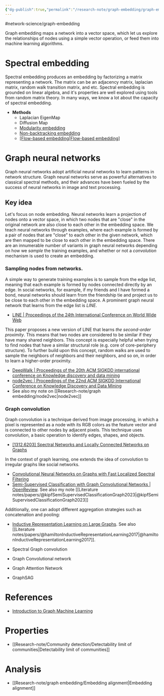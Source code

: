 ```yaml
---
{"dg-publish":true,"permalink":"/research-note/graph-embedding/graph-embedding/","dgPassFrontmatter":true}
---
```


#network-science/graph-embedding 

Graph embedding maps a network into a vector space, which let us explore the relationships of nodes using a simple vector operation, or feed them into machine learning algorithms. 


# Spectral embedding 
Spectral embedding produces an embedding by factorizing a matrix representing a network. The matrix can be an adjacency matrix, laplacian matrix, random walk transition matrix, and etc. Spectral embedding is grounded on linear algebra, and it's properties are well explored using tools from random matrix theory. In many ways, we know a lot about the capacity of spectral embedding. 

- **Methods**
	- Laplacian EigenMap
	- Diffusion Map
	- [Modularity embedding](https://journals.aps.org/prl/abstract/10.1103/PhysRevLett.108.188701)
	- [Non-backtracking embedding](https://www.pnas.org/doi/10.1073/pnas.1312486110)
	- [[Flow-based embedding\|Flow-based embedding]](https://arxiv.org/abs/1308.6494)


# Graph neural networks

Graph neural networks adopt artificial neural networks to learn patterns in network structure. Graph neural networks serve as powerful alternatives to classical spectral methods, and their advances have been fueled by the success of neural networks in image and text processing. 

## Key idea 
Let's focus on node embedding. Neural networks learn a projection of nodes onto a vector space, in which two nodes that are "close" in the original network are also close to each other in the embedding space.  We teach neural networks through examples, where each example is formed by a pair of nodes that are "close" to each other in the given network, which are then mapped to be close to each other in the embedding space. There are an innumerable number of variants in graph neural networks depending on how we *sample* the training examples, and whether or not a *convolution* mechanism is used to create an embedding. 

### Sampling nodes from networks. 
A simple way to generate training examples is to sample from the edge list, meaning that  each example is formed by nodes connected directly by an edge. In social networks, for example, if my friends and I have formed a bond, neural networks should learn from the friendship tie and project us to be close to each other in the embedding space. A prominent graph neural network that learns from the edge list is *LINE*. 

- [LINE | Proceedings of the 24th International Conference on World Wide Web](https://dl.acm.org/doi/abs/10.1145/2736277.2741093?casa_token=nA3KfYzUUcEAAAAA:ljXUQW7C2uKdcT7lQidqYW2rrw9PN4vEiFdnUbxD4DClyDynWswU6qk-RKY2eY1vICQ_4b-Wmt8)

This paper proposes a new version of LINE that learns *the second-order proximity*. This means that two nodes are considered to be similar if they have many shared neighbors. This concept is especially helpful when trying to find nodes that have a similar structural role (e.g. core of core-periphery structure). To further build upon this concept, random walks are used to sample the neighbors of neighbors and their neighbors, and so on, in order to learn a higher-order proximity.

- [DeepWalk | Proceedings of the 20th ACM SIGKDD international conference on Knowledge discovery and data mining](https://dl.acm.org/doi/abs/10.1145/2623330.2623732?casa_token=qlrZF1AktOMAAAAA:j_slF0ga856XY0EdBnW04A-B3-YXBzBgJscNonHrITLcN2htIVYK8OYdJEx8Uw4GIi8FTewIFnE)
- [node2vec | Proceedings of the 22nd ACM SIGKDD International Conference on Knowledge Discovery and Data Mining](https://dl.acm.org/doi/abs/10.1145/2939672.2939754?casa_token=6E0ducYusagAAAAA:s_6NCxSk2ZoUTJl2zyUz1S0gIXuw2ewTHTbU_rVVSHgQPekFaLKetrZBQYpUW_KxfrT0rrd9Tj0)
- See also my note on [[Research-note/graph embedding/node2vec\|node2vec]]

### Graph convolution
Graph convolution is a technique derived from image processing, in which a pixel is represented as a node with its RGB colors as the feature vector and is connected to other nodes by adjacent pixels. This technique uses convolution, a basic operation to identify edges, shapes, and objects.

- [[1312.6203] Spectral Networks and Locally Connected Networks on Graphs](https://arxiv.org/abs/1312.6203)

In the context of graph learning, one extends the idea of convolution to irregular graphs like social networks. 

- [Convolutional Neural Networks on Graphs with Fast Localized Spectral Filtering](https://proceedings.neurips.cc/paper/2016/hash/04df4d434d481c5bb723be1b6df1ee65-Abstract.html)
- [Semi-Supervised Classification with Graph Convolutional Networks | OpenReview](https://openreview.net/forum?id=SJU4ayYgl). See also my note [[Literature notes/papers/@kipfSemiSupervisedClassificationGraph2023\|@kipfSemiSupervisedClassificationGraph2023]]

Additionally, one can adopt different aggregation strategies such as concatenation and pooling:

- [Inductive Representation Learning on Large Graphs](https://proceedings.neurips.cc/paper_files/paper/2017/hash/5dd9db5e033da9c6fb5ba83c7a7ebea9-Abstract.html). See also [[Literature notes/papers/@hamiltonInductiveRepresentationLearning2017\|@hamiltonInductiveRepresentationLearning2017]]. 


- Spectral Graph convolution 
- Graph Convolutional network 
- Graph Attention Network 
- GraphSAG

# References
- [Introduction to Graph Machine Learning](https://huggingface.co/blog/intro-graphml)

# Properties 
- [[Research-note/Community detection/Detectability limit of communities\|Detectability limit of communities]]

# Analysis
- [[Research-note/graph embedding/Embedding alignment\|Embedding alignment]]